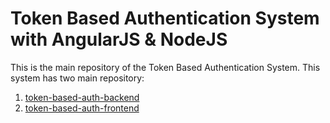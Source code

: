 Token Based Authentication System with AngularJS &amp; NodeJS
========================================================
This is the main repository of the Token Based Authentication System. This system has two main repository:

1. [token-based-auth-backend](https://github.com/cubuzoa/token-based-auth-backend)
2. [token-based-auth-frontend](https://github.com/cubuzoa/token-based-auth-frontend)


